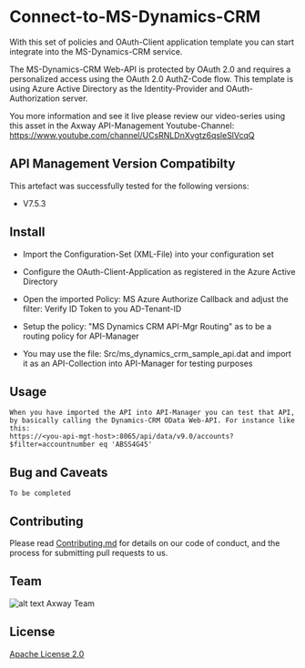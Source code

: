 # Connect-to-MS-Dynamics-CRM
With this set of policies and OAuth-Client application template you can start integrate 
into the MS-Dynamics-CRM service. 

The MS-Dynamics-CRM Web-API is protected by OAuth 2.0 and requires a personalized access 
using the OAuth 2.0 AuthZ-Code flow. This template is using Azure Active Directory as the 
Identity-Provider and OAuth-Authorization server.

You more information and see it live please review our video-series using this asset 
in the Axway API-Management Youtube-Channel: https://www.youtube.com/channel/UCsRNLDnXvgtz6qsleSlVcqQ

## API Management Version Compatibilty
This artefact was successfully tested for the following versions:
- V7.5.3

## Install
- Import the Configuration-Set (XML-File) into your configuration set

- Configure the OAuth-Client-Application as registered in the Azure Active Directory

- Open the imported Policy: MS Azure Authorize Callback and adjust the filter: Verify ID Token to you AD-Tenant-ID

- Setup the policy: "MS Dynamics CRM API-Mgr Routing" as to be a routing policy for API-Manager

- You may use the file: Src/ms_dynamics_crm_sample_api.dat and import it as an API-Collection into API-Manager for testing purposes

## Usage
```
When you have imported the API into API-Manager you can test that API, by basically calling the Dynamics-CRM OData Web-API. For instance like this:
https://<you-api-mgt-host>:8065/api/data/v9.0/accounts?$filter=accountnumber eq 'ABSS4G45'
```
  

## Bug and Caveats

```
To be completed
```

## Contributing

Please read [Contributing.md][contrib] for details on our code of conduct, and the process for submitting pull requests to us.

[contrib]: https://github.com/Axway-API-Management/Common/blob/master/Contributing.md

## Team

![alt text][Axwaylogo] Axway Team

[Axwaylogo]: https://github.com/Axway-API-Management/Common/blob/master/img/AxwayLogoSmall.png  "Axway logo"


## License
[Apache License 2.0](/LICENSE)
